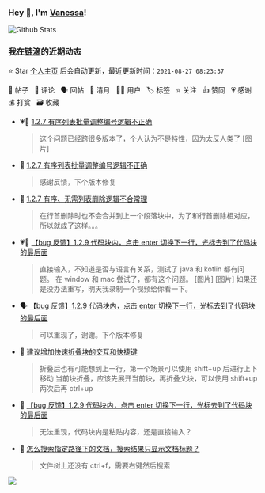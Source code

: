 ### Hey 👋, I'm [Vanessa](http://vanessa.b3log.org/)!

![Github Stats](https://github-readme-stats.vercel.app/api?username=Vanessa219&show_icons=true)

<!--events start -->

### 我在[链滴](https://ld246.com)的近期动态

⭐️ Star [个人主页](https://github.com/Vanessa219/Vanessa219) 后会自动更新，最近更新时间：`2021-08-27 08:23:37`

📝 帖子 &nbsp; 💬 评论 &nbsp; 🗣 回帖 &nbsp; 🌙 清月 &nbsp; 👨‍💻 用户 &nbsp; 🏷️ 标签 &nbsp; ⭐️ 关注 &nbsp; 👍 赞同 &nbsp; 💗 感谢 &nbsp; 💰 打赏 &nbsp; 🗃 收藏

* 💗📝 [1.2.7 有序列表批量调整编号逻辑不正确](https://ld246.com/article/1629795713774)

  > 这个问题已经跨很多版本了，个人认为不是特性，因为太反人类了 [图片]
* 💬 [1.2.7 有序列表批量调整编号逻辑不正确](https://ld246.com/article/1629795713774/comment/1629991981857#comments)

  > 感谢反馈，下个版本修复
* 💬 [1.2.7 有序、无需列表删除逻辑不合常理](https://ld246.com/article/1629796335385/comment/1629991218314#comments)

  > 在行首删除时也不会合并到上一个段落块中，为了和行首删除相对应，所以就成了这样。。。
* 💗💬 [【bug 反馈】1.2.9 代码块内，点击 enter 切换下一行，光标去到了代码块的最后面](https://ld246.com/article/1629970974181/comment/1629988979059#comments)

  > 直接输入，不知道是否与语言有关系，测试了 java 和 kotlin 都有问题。 在 window 和 mac 尝试了，都有这个问题。 [图片] [图片] 如果还是没办法重写，明天我录制一个视频给你看一下。
* 🗣 [【bug 反馈】1.2.9 代码块内，点击 enter 切换下一行，光标去到了代码块的最后面](https://ld246.com/article/1629970974181/comment/1629988979059#comments)

  > 可以重现了，谢谢。下个版本修复
* 💬 [建议增加快速折叠块的交互和快捷键](https://ld246.com/article/1629983383496/comment/1629985214342#comments)

  > 折叠后也有可能想到上一行，第一个场景可以使用 shift+up 后进行上下移动 当前块折叠，应该先展开当前块，再折叠父块，可以使用 shift+up 两次后再 ctrl+up
* 💬 [【bug 反馈】1.2.9 代码块内，点击 enter 切换下一行，光标去到了代码块的最后面](https://ld246.com/article/1629970974181/comment/1629984879145#comments)

  > 无法重现，代码块内是粘贴内容，还是直接输入？
* 💬 [怎么搜索指定路径下的文档，搜索结果只显示文档标题？](https://ld246.com/article/1629952384173/comment/1629972223821#comments)

  > 文件树上还没有 ctrl+f，需要右键然后搜索


<!--events end -->

<a title="Hits" target="_blank" href="https://github.com/Vanessa219/Vanessa219"><img src="https://hits.b3log.org/Vanessa219/Vanessa219.svg"></a>
